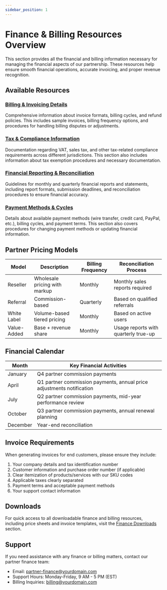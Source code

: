 ```yaml
---
sidebar_position: 1
---
```


# Finance & Billing Resources Overview

This section provides all the financial and billing information necessary for managing the financial aspects of our partnership. These resources help ensure smooth financial operations, accurate invoicing, and proper revenue recognition.

## Available Resources

### [Billing & Invoicing Details](./billing-invoicing.md)
Comprehensive information about invoice formats, billing cycles, and refund policies. This includes sample invoices, billing frequency options, and procedures for handling billing disputes or adjustments.

### [Tax & Compliance Information](./tax-compliance.md)
Documentation regarding VAT, sales tax, and other tax-related compliance requirements across different jurisdictions. This section also includes information about tax exemption procedures and necessary documentation.

### [Financial Reporting & Reconciliation](./financial-reporting.md)
Guidelines for monthly and quarterly financial reports and statements, including report formats, submission deadlines, and reconciliation procedures to ensure financial accuracy.

### [Payment Methods & Cycles](./payment-methods.md)
Details about available payment methods (wire transfer, credit card, PayPal, etc.), billing cycles, and payment terms. This section also covers procedures for changing payment methods or updating financial information.

## Partner Pricing Models

| Model | Description | Billing Frequency | Reconciliation Process |
|-------|-------------|-------------------|------------------------|
| Reseller | Wholesale pricing with markup | Monthly | Monthly sales reports required |
| Referral | Commission-based | Quarterly | Based on qualified referrals |
| White Label | Volume-based tiered pricing | Monthly | Based on active users |
| Value-Added | Base + revenue share | Monthly | Usage reports with quarterly true-up |

## Financial Calendar

| Month | Key Financial Activities |
|-------|--------------------------|
| January | Q4 partner commission payments |
| April | Q1 partner commission payments, annual price adjustments notification |
| July | Q2 partner commission payments, mid-year performance review |
| October | Q3 partner commission payments, annual renewal planning |
| December | Year-end reconciliation |

## Invoice Requirements

When generating invoices for end customers, please ensure they include:

1. Your company details and tax identification number
2. Customer information and purchase order number (if applicable)
3. Clear itemization of products/services with our SKU codes
4. Applicable taxes clearly separated
5. Payment terms and acceptable payment methods
6. Your support contact information

## Downloads

For quick access to all downloadable finance and billing resources, including price sheets and invoice templates, visit the [Finance Downloads](/downloads/finance) section.

## Support

If you need assistance with any finance or billing matters, contact our partner finance team:

- Email: [partner-finance@yourdomain.com](mailto:partner-finance@yourdomain.com)
- Support Hours: Monday-Friday, 9 AM - 5 PM (EST)
- Billing Inquiries: [billing@yourdomain.com](mailto:billing@yourdomain.com)
